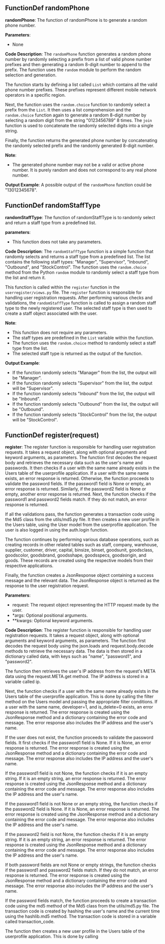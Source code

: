 ## FunctionDef randomPhone
**randomPhone**: The function of randomPhone is to generate a random phone number.

**Parameters**:
- None

**Code Description**:
The `randomPhone` function generates a random phone number by randomly selecting a prefix from a list of valid phone number prefixes and then generating a random 8-digit number to append to the prefix. The function uses the `random` module to perform the random selection and generation.

The function starts by defining a list called `List` which contains all the valid phone number prefixes. These prefixes represent different mobile network operators in a specific region. 

Next, the function uses the `random.choice` function to randomly select a prefix from the `List`. It then uses a list comprehension and the `random.choice` function again to generate a random 8-digit number by selecting a random digit from the string "0123456789" 8 times. The `join` function is used to concatenate the randomly selected digits into a single string.

Finally, the function returns the generated phone number by concatenating the randomly selected prefix and the randomly generated 8-digit number.

**Note**:
- The generated phone number may not be a valid or active phone number. It is purely random and does not correspond to any real phone number.

**Output Example**:
A possible output of the `randomPhone` function could be "13012345678".
## FunctionDef randomStaffType
**randomStaffType**: The function of randomStaffType is to randomly select and return a staff type from a predefined list.

**parameters**:
- This function does not take any parameters.

**Code Description**:
The `randomStaffType` function is a simple function that randomly selects and returns a staff type from a predefined list. The list contains the following staff types: "Manager", "Supervisor", "Inbound", "Outbound", and "StockControl". The function uses the `random.choice` method from the Python `random` module to randomly select a staff type from the list and return it.

This function is called within the `register` function in the `userregister/views.py` file. The `register` function is responsible for handling user registration requests. After performing various checks and validations, the `randomStaffType` function is called to assign a random staff type to the newly registered user. The selected staff type is then used to create a staff object associated with the user.

**Note**:
- This function does not require any parameters.
- The staff types are predefined in the `List` variable within the function.
- The function uses the `random.choice` method to randomly select a staff type from the list.
- The selected staff type is returned as the output of the function.

**Output Example**:
- If the function randomly selects "Manager" from the list, the output will be "Manager".
- If the function randomly selects "Supervisor" from the list, the output will be "Supervisor".
- If the function randomly selects "Inbound" from the list, the output will be "Inbound".
- If the function randomly selects "Outbound" from the list, the output will be "Outbound".
- If the function randomly selects "StockControl" from the list, the output will be "StockControl".
## FunctionDef register(request)
**register**: The register function is responsible for handling user registration requests. It takes a request object, along with optional arguments and keyword arguments, as parameters. The function first decodes the request body and retrieves the necessary data such as the user's name and passwords. It then checks if a user with the same name already exists in the Users table of the userprofile application. If a user with the same name exists, an error response is returned. Otherwise, the function proceeds to validate the password fields. If the password1 field is None or empty, an error response is returned. Similarly, if the password2 field is None or empty, another error response is returned. Next, the function checks if the password1 and password2 fields match. If they do not match, an error response is returned. 

If all the validations pass, the function generates a transaction code using the Md5 class from the utils/md5.py file. It then creates a new user profile in the Users table, using the User model from the userprofile application. The user is also logged in using the auth.login function. 

The function continues by performing various database operations, such as creating records in other related tables such as staff, company, warehouse, supplier, customer, driver, capital, binsize, binset, goodsunit, goodsclass, goodscolor, goodsbrand, goodsshape, goodsspecs, goodsorigin, and goods. These records are created using the respective models from their respective applications. 

Finally, the function creates a JsonResponse object containing a success message and the relevant data. The JsonResponse object is returned as the response to the user registration request.

**Parameters**:
- request: The request object representing the HTTP request made by the user.
- *args: Optional positional arguments.
- **kwargs: Optional keyword arguments.

**Code Description**:
The register function is responsible for handling user registration requests. It takes a request object, along with optional arguments and keyword arguments, as parameters. The function first decodes the request body using the json.loads and request.body.decode methods to retrieve the necessary data. The data is then stored in a dictionary called data, with keys such as "name", "password1", and "password2". 

The function then retrieves the user's IP address from the request's META data using the request.META.get method. The IP address is stored in a variable called ip. 

Next, the function checks if a user with the same name already exists in the Users table of the userprofile application. This is done by calling the filter method on the Users model and passing the appropriate filter conditions. If a user with the same name, developer=1, and is_delete=0 exists, an error response is returned. The error response is created using the JsonResponse method and a dictionary containing the error code and message. The error response also includes the IP address and the user's name. 

If the user does not exist, the function proceeds to validate the password fields. It first checks if the password1 field is None. If it is None, an error response is returned. The error response is created using the JsonResponse method and a dictionary containing the error code and message. The error response also includes the IP address and the user's name. 

If the password1 field is not None, the function checks if it is an empty string. If it is an empty string, an error response is returned. The error response is created using the JsonResponse method and a dictionary containing the error code and message. The error response also includes the IP address and the user's name. 

If the password1 field is not None or an empty string, the function checks if the password2 field is None. If it is None, an error response is returned. The error response is created using the JsonResponse method and a dictionary containing the error code and message. The error response also includes the IP address and the user's name. 

If the password2 field is not None, the function checks if it is an empty string. If it is an empty string, an error response is returned. The error response is created using the JsonResponse method and a dictionary containing the error code and message. The error response also includes the IP address and the user's name. 

If both password fields are not None or empty strings, the function checks if the password1 and password2 fields match. If they do not match, an error response is returned. The error response is created using the JsonResponse method and a dictionary containing the error code and message. The error response also includes the IP address and the user's name. 

If the password fields match, the function proceeds to create a transaction code using the md5 method of the Md5 class from the utils/md5.py file. The transaction code is created by hashing the user's name and the current time using the hashlib.md5 method. The transaction code is stored in a variable called transaction_code. 

The function then creates a new user profile in the Users table of the userprofile application. This is done by calling
